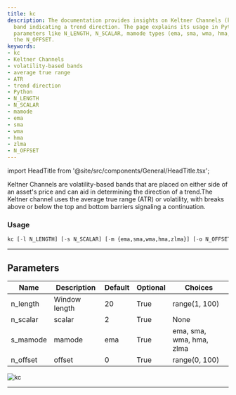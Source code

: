 ```yaml
---
title: kc
description: The documentation provides insights on Keltner Channels (kc), a volatility-based
  band indicating a trend direction. The page explains its usage in Python, various
  parameters like N_LENGTH, N_SCALAR, mamode types (ema, sma, wma, hma, zlma) and
  the N_OFFSET.
keywords:
- kc
- Keltner Channels
- volatility-based bands
- average true range
- ATR
- trend direction
- Python
- N_LENGTH
- N_SCALAR
- mamode
- ema
- sma
- wma
- hma
- zlma
- N_OFFSET
---
```


import HeadTitle from '@site/src/components/General/HeadTitle.tsx';

<HeadTitle title="kc - Ta - Crypto - Reference | OpenBB Terminal Docs" />

Keltner Channels are volatility-based bands that are placed on either side of an asset's price and can aid in determining the direction of a trend.The Keltner channel uses the average true range (ATR) or volatility, with breaks above or below the top and bottom barriers signaling a continuation.

### Usage

```python
kc [-l N_LENGTH] [-s N_SCALAR] [-m {ema,sma,wma,hma,zlma}] [-o N_OFFSET]
```

---

## Parameters

| Name | Description | Default | Optional | Choices |
| ---- | ----------- | ------- | -------- | ------- |
| n_length | Window length | 20 | True | range(1, 100) |
| n_scalar | scalar | 2 | True | None |
| s_mamode | mamode | ema | True | ema, sma, wma, hma, zlma |
| n_offset | offset | 0 | True | range(0, 100) |

![kc](https://user-images.githubusercontent.com/46355364/154311120-a769ee53-901b-401f-907f-cacac43ee9b9.png)

---
